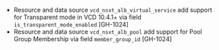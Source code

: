 * Resource and data source `vcd_nsxt_alb_virtual_service` add support for Transparent mode in VCD
  10.4.1+ via field `is_transparent_mode_enabled` [GH-1024]
* Resource and data source `vcd_nsxt_alb_pool` add support for Pool Group Membership via field
  `member_group_id` [GH-1024]
